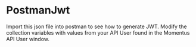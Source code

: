 # PostmanJwt
Import this json file into postman to see how to generate JWT.  Modify the collection variables with values from your API User found in the Momentus API User window.
